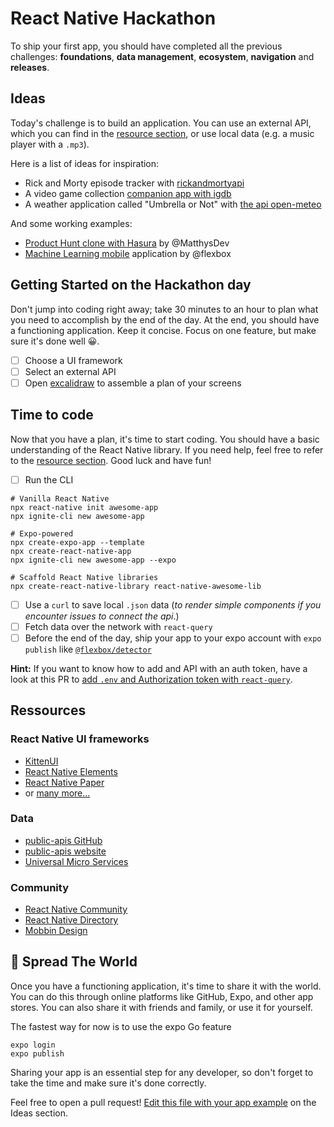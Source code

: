 # React Native Hackathon

To ship your first app, you should have completed all the previous challenges: **foundations**, **data management**, **ecosystem**, **navigation** and **releases**.

## Ideas

Today's challenge is to build an application. You can use an external API, which you can find in the [resource section](#ressources), or use local data (e.g. a music player with a `.mp3`).

Here is a list of ideas for inspiration:

- Rick and Morty episode tracker with [rickandmortyapi](https://rickandmortyapi.com/)
- A video game collection [companion app with igdb](https://api-docs.igdb.com/)
- A weather application called "Umbrella or Not" with [the api open-meteo](https://open-meteo.com/)

And some working examples:

- [Product Hunt clone with Hasura](https://github.com/flexbox/react-native-bootcamp/tree/main/hackathon/react-native-heroes) by @MatthysDev
- [Machine Learning mobile](https://github.com/flexbox/machine-learning-with-javascript/tree/master/vision) application by @flexbox


## Getting Started on the Hackathon day

Don't jump into coding right away; take 30 minutes to an hour to plan what you need to accomplish by the end of the day. At the end, you should have a functioning application. Keep it concise. Focus on one feature, but make sure it's done well 😀.

- [ ] Choose a UI framework
- [ ] Select an external API
- [ ] Open [excalidraw](https://excalidraw.com/) to assemble a plan of your screens

## Time to code

Now that you have a plan, it's time to start coding. You should have a basic understanding of the React Native library. If you need help, feel free to refer to the [resource section](#ressources). Good luck and have fun!

- [ ] Run the CLI

```console
# Vanilla React Native
npx react-native init awesome-app
npx ignite-cli new awesome-app

# Expo-powered
npx create-expo-app --template
npx create-react-native-app
npx ignite-cli new awesome-app --expo

# Scaffold React Native libraries
npx create-react-native-library react-native-awesome-lib
```

- [ ] Use a `curl` to save local `.json` data (_to render simple components if you encounter issues to connect the api_.)
- [ ] Fetch data over the network with `react-query`
- [ ] Before the end of the day, ship your app to your expo account with `expo publish` like [`@flexbox/detector`](https://expo.dev/@flexbox/detector)

**Hint:** If you want to know how to add and API with an auth token, have a look at this PR to [add `.env` and Authorization token with `react-query`](https://github.com/flexbox/react-native-bootcamp/pull/76).

## Ressources

### React Native UI frameworks

- [KittenUI](https://akveo.github.io/react-native-ui-kitten/docs/guides/getting-started#manual-installation)
- [React Native Elements](https://reactnativeelements.com/docs/)
- [React Native Paper](https://callstack.github.io/react-native-paper/)
- or [many more...](https://github.com/flexbox/react-native-bootcamp/tree/main/hackathon/ui-tier-list)

### Data

- [public-apis GitHub](https://github.com/public-apis/public-apis)
- [public-apis website](https://public-apis.io/)
- [Universal Micro Services](https://m3o.com/explore)

### Community

- [React Native Community](https://github.com/react-native-community)
- [React Native Directory](https://reactnative.directory/)
- [Mobbin Design](https://mobbin.design/)

## 🚀 Spread The World

Once you have a functioning application, it's time to share it with the world. You can do this through online platforms like GitHub, Expo, and other app stores. You can also share it with friends and family, or use it for yourself.


The fastest way for now is to use the expo Go feature
```
expo login
expo publish
```

Sharing your app is an essential step for any developer, so don't forget to take the time and make sure it's done correctly.

Feel free to open a pull request! [Edit this file with your app example](https://github.com/flexbox/react-native-workshop/tree/main/hackathon) on the Ideas section.
